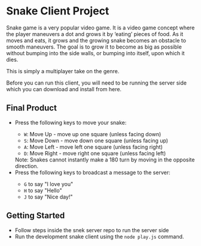 # Snake Client Project

Snake game is a very popular video game. It is a video game concept where the player maneuvers a dot and grows it by ‘eating’ pieces of food. As it moves and eats, it grows and the growing snake becomes an obstacle to smooth maneuvers. The goal is to grow it to become as big as possible without bumping into the side walls, or bumping into itself, upon which it dies.

This is simply a multiplayer take on the genre.

Before you can run this client, you will need to be running the server side which you can download and install from here. 

## Final Product
<ul> 
  <li> Press the following keys to move your snake: </li>
    <ul> 
      <li> <code>W</code>: Move Up - move up one square (unless facing down) </li>
      <li> <code>S</code>: Move Down - move down one square (unless facing up) </li>
      <li> <code>A</code>: Move Left - move left one square (unless facing right) </li>
      <li> <code>D</code>: Move Right - move right one square (unless facing left) </li>
    </ul>
    Note: Snakes cannot instantly make a 180 turn by moving in the opposite direction.


  <li> Press the following keys to broadcast a message to the server: </li>
    <ul>
      <li> <code>G</code> to say "I love you" </li>
      <li> <code>H</code> to say "Hello" </li>
      <li> <code>J</code> to say "Nice day!" </li>
    </ul>
</ul>

## Getting Started

- Follow steps inside the snek server repo to run the server side
- Run the development snake client using the `node play.js` command.